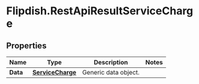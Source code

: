 # Flipdish.RestApiResultServiceCharge

## Properties
Name | Type | Description | Notes
------------ | ------------- | ------------- | -------------
**Data** | [**ServiceCharge**](ServiceCharge.md) | Generic data object. | 


